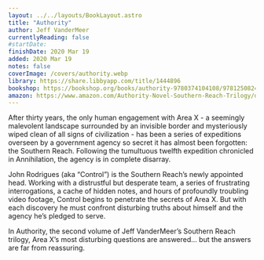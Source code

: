 ```yaml
---
layout: ../../layouts/BookLayout.astro
title: "Authority"
author: Jeff VanderMeer
currentlyReading: false
#startDate:
finishDate: 2020 Mar 19
added: 2020 Mar 19
notes: false
coverImage: /covers/authority.webp
library: https://share.libbyapp.com/title/1444896
bookshop: https://bookshop.org/books/authority-9780374104108/9781250824059
amazon: https://www.amazon.com/Authority-Novel-Southern-Reach-Trilogy/dp/0374104107
---
```


After thirty years, the only human engagement with Area X - a seemingly malevolent landscape surrounded by an invisible border and mysteriously wiped clean of all signs of civilization - has been a series of expeditions overseen by a government agency so secret it has almost been forgotten: the Southern Reach. Following the tumultuous twelfth expedition chronicled in Annihilation, the agency is in complete disarray.

John Rodrigues (aka “Control”) is the Southern Reach’s newly appointed head. Working with a distrustful but desperate team, a series of frustrating interrogations, a cache of hidden notes, and hours of profoundly troubling video footage, Control begins to penetrate the secrets of Area X. But with each discovery he must confront disturbing truths about himself and the agency he’s pledged to serve.

In Authority, the second volume of Jeff VanderMeer’s Southern Reach trilogy, Area X’s most disturbing questions are answered… but the answers are far from reassuring.

<!-- ### Notes & Highlights -->
